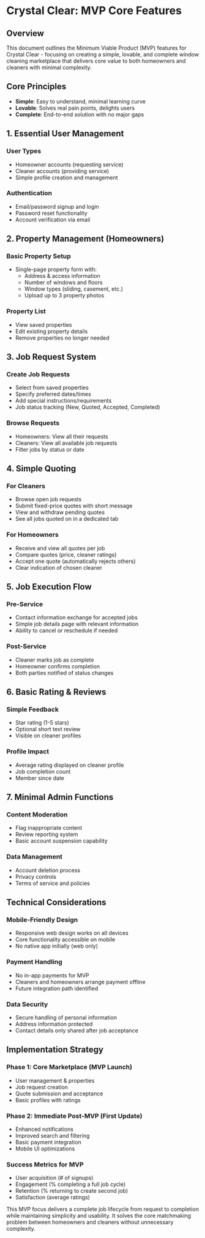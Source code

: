 # Crystal Clear: MVP Core Features

## Overview
This document outlines the Minimum Viable Product (MVP) features for Crystal Clear - focusing on creating a simple, lovable, and complete window cleaning marketplace that delivers core value to both homeowners and cleaners with minimal complexity.

## Core Principles
- **Simple**: Easy to understand, minimal learning curve
- **Lovable**: Solves real pain points, delights users
- **Complete**: End-to-end solution with no major gaps

## 1. Essential User Management

### User Types
- Homeowner accounts (requesting service)
- Cleaner accounts (providing service)
- Simple profile creation and management

### Authentication
- Email/password signup and login
- Password reset functionality
- Account verification via email

## 2. Property Management (Homeowners)

### Basic Property Setup
- Single-page property form with:
  - Address & access information
  - Number of windows and floors
  - Window types (sliding, casement, etc.)
  - Upload up to 3 property photos

### Property List
- View saved properties
- Edit existing property details
- Remove properties no longer needed

## 3. Job Request System

### Create Job Requests
- Select from saved properties
- Specify preferred dates/times
- Add special instructions/requirements
- Job status tracking (New, Quoted, Accepted, Completed)

### Browse Requests
- Homeowners: View all their requests
- Cleaners: View all available job requests
- Filter jobs by status or date

## 4. Simple Quoting

### For Cleaners
- Browse open job requests
- Submit fixed-price quotes with short message
- View and withdraw pending quotes
- See all jobs quoted on in a dedicated tab

### For Homeowners
- Receive and view all quotes per job
- Compare quotes (price, cleaner ratings)
- Accept one quote (automatically rejects others)
- Clear indication of chosen cleaner

## 5. Job Execution Flow

### Pre-Service
- Contact information exchange for accepted jobs
- Simple job details page with relevant information
- Ability to cancel or reschedule if needed

### Post-Service
- Cleaner marks job as complete
- Homeowner confirms completion
- Both parties notified of status changes

## 6. Basic Rating & Reviews

### Simple Feedback
- Star rating (1-5 stars)
- Optional short text review
- Visible on cleaner profiles

### Profile Impact
- Average rating displayed on cleaner profile
- Job completion count
- Member since date

## 7. Minimal Admin Functions

### Content Moderation
- Flag inappropriate content
- Review reporting system
- Basic account suspension capability

### Data Management
- Account deletion process
- Privacy controls
- Terms of service and policies

## Technical Considerations

### Mobile-Friendly Design
- Responsive web design works on all devices
- Core functionality accessible on mobile
- No native app initially (web only)

### Payment Handling
- No in-app payments for MVP
- Cleaners and homeowners arrange payment offline
- Future integration path identified

### Data Security
- Secure handling of personal information
- Address information protected
- Contact details only shared after job acceptance

## Implementation Strategy

### Phase 1: Core Marketplace (MVP Launch)
- User management & properties
- Job request creation
- Quote submission and acceptance
- Basic profiles with ratings

### Phase 2: Immediate Post-MVP (First Update)
- Enhanced notifications
- Improved search and filtering
- Basic payment integration
- Mobile UI optimizations

### Success Metrics for MVP
- User acquisition (# of signups)
- Engagement (% completing a full job cycle)
- Retention (% returning to create second job)
- Satisfaction (average ratings)

This MVP focus delivers a complete job lifecycle from request to completion while maintaining simplicity and usability. It solves the core matchmaking problem between homeowners and cleaners without unnecessary complexity.